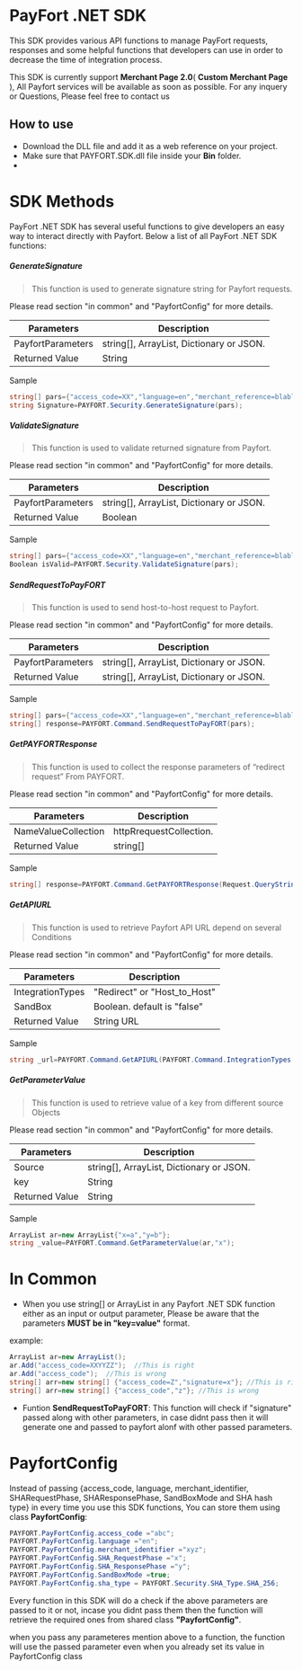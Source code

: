 # PayFort .NET SDK

This SDK provides various API functions to manage PayFort requests, responses and some helpful functions that developers can use in order to decrease  the time  of integration process.

This SDK is currently support **Merchant Page 2.0**( **Custom Merchant Page** ), All Payfort services  will be available as soon as possible.
For any inquery or Questions, Please feel free to contact us



## How to use
* Download the DLL file and add it as a web reference on your project. 
* Make sure that PAYFORT.SDK.dll file inside  your  **Bin** folder.  
* 
# SDK Methods
PayFort .NET SDK has several useful functions to give developers an easy way to interact directly with Payfort. Below a list of all PayFort .NET SDK functions:

##### GenerateSignature
> This function is used to generate signature string for Payfort requests.

 Please read section "in common" and "PayfortConfig" for more details.

|Parameters | Description |
| --- | --- |
| PayfortParameters | string[], ArrayList, Dictionary or JSON. |
| Returned Value | String |


Sample 

 ```csharp
string[] pars={"access_code=XX","language=en","merchant_reference=blabla"};
string Signature=PAYFORT.Security.GenerateSignature(pars);
```
##### ValidateSignature
> This function is used to validate returned signature from Payfort.

 Please read section "in common" and "PayfortConfig" for more details.

|Parameters | Description |
| --- | --- |
| PayfortParameters | string[], ArrayList, Dictionary or JSON. |
| Returned Value | Boolean |

Sample 

```csharp
string[] pars={"access_code=XX","language=en","merchant_reference=blabla"};
Boolean isValid=PAYFORT.Security.ValidateSignature(pars);
```
##### SendRequestToPayFORT
> This function is used to send host-to-host request to Payfort.

 Please read section "in common" and "PayfortConfig" for more details.

|Parameters | Description |
| --- | --- |
| PayfortParameters | string[], ArrayList, Dictionary or JSON. |
| Returned Value | string[], ArrayList, Dictionary or JSON. |

Sample 

```csharp
string[] pars={"access_code=XX","language=en","merchant_reference=blabla"};
string[] response=PAYFORT.Command.SendRequestToPayFORT(pars);
```
##### GetPAYFORTResponse
> This function is used to collect the response parameters of “redirect request”
 From PAYFORT.

 Please read section "in common" and "PayfortConfig" for more details.

|Parameters | Description |
| --- | --- |
| NameValueCollection | httpRrequestCollection. |
| Returned Value | string[] |

Sample 

```csharp
string[] response=PAYFORT.Command.GetPAYFORTResponse(Request.QueryString);
```
##### GetAPIURL
> This function is used to retrieve Payfort API URL depend on several Conditions

 Please read section "in common" and "PayfortConfig" for more details.

|Parameters | Description |
| --- | --- |
| IntegrationTypes | "Redirect" or "Host_to_Host" |
| SandBox | Boolean. default is "false" |
| Returned Value | String URL |

Sample 

```csharp
string _url=PAYFORT.Command.GetAPIURL(PAYFORT.Command.IntegrationTypes.Host_to_Host,true);
```
##### GetParameterValue
> This function is used to retrieve value of a key from different source Objects 

 Please read section "in common" and "PayfortConfig" for more details.

|Parameters | Description |
| --- | --- |
| Source | string[], ArrayList, Dictionary or JSON. |
| key | String |
| Returned Value | String |

Sample 
```csharp
ArrayList ar=new ArrayList{"x=a","y=b"};
string _value=PAYFORT.Command.GetParameterValue(ar,"x");
```
# In Common
* When you use string[] or ArrayList in any Payfort .NET SDK function either as an input or output parameter, Please be aware that the parameters **MUST be in "key=value"** format.   

example: 
```csharp
ArrayList ar=new ArrayList();
ar.Add("access_code=XXYYZZ");  //This is right  
ar.Add("access_code");  //This is wrong  
string[] arr=new string[] {"access_code=Z","signature=x"}; //This is right
string[] arr=new string[] {"access_code","z"}; //This is wrong
```

* Funtion **SendRequestToPayFORT**: This function will check if "signature" passed along with other parameters,
in case didnt pass then it will generate one and passed to payfort alonf with other passed parameters.

# PayfortConfig
Instead of passing {access_code, language, merchant_identifier, SHARequestPhase, SHAResponsePhase, SandBoxMode and SHA hash type} in every time you use this SDK functions, You can store them using class **PayfortConfig**:
```csharp
PAYFORT.PayFortConfig.access_code ="abc";
PAYFORT.PayFortConfig.language ="en"; 
PAYFORT.PayFortConfig.merchant_identifier ="xyz";
PAYFORT.PayFortConfig.SHA_RequestPhase ="x"; 
PAYFORT.PayFortConfig.SHA_ResponsePhase ="y"; 
PAYFORT.PayFortConfig.SandBoxMode =true; 
PAYFORT.PayFortConfig.sha_type = PAYFORT.Security.SHA_Type.SHA_256;
```
Every function in this SDK will do a check if the above parameters are passed to it or not, incase you didnt pass them then the function will retrieve the required ones from shared class **"PayfortConfig"**.

when you pass any parameteres mention above to a function, the function will use the passed parameter even when you already set its value in PayfortConfig class
